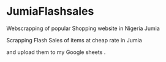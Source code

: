 # JumiaFlashsales

Webscrapping of popular Shopping website in Nigeria Jumia

Scrapping Flash Sales of items at cheap rate in Jumia 

and upload them to my Google sheets .
